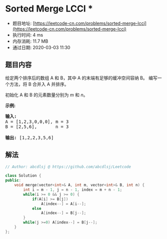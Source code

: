# Sorted Merge LCCI *
- 题目地址: [https://leetcode-cn.com/problems/sorted-merge-lcci](https://leetcode-cn.com/problems/sorted-merge-lcci)
- 执行时间: 4 ms
- 内存消耗: 11.7 MB
- 通过日期: 2020-03-03 11:30

## 题目内容
<p>给定两个排序后的数组 A 和 B，其中 A 的末端有足够的缓冲空间容纳 B。 编写一个方法，将 B 合并入 A 并排序。</p>

<p>初始化 A 和 B 的元素数量分别为 <em>m</em> 和 <em>n</em>。</p>

<p><strong>示例:</strong></p>

<pre><strong>输入:</strong>
A = [1,2,3,0,0,0], m = 3
B = [2,5,6],       n = 3

<strong>输出:</strong> [1,2,2,3,5,6]</pre>


## 解法
```cpp
// Author: abcdlsj @ https://github.com/abcdlsj/Leetcode

class Solution {
public:
    void merge(vector<int>& A, int m, vector<int>& B, int n) {
        int i = m - 1, j = n - 1, index = m + n - 1;
        while(i >= 0 && j >= 0) {
            if(A[i] >= B[j]) 
                A[index--] = A[i--];
            else 
                A[index--] = B[j--]; 
        }
        while(j >=0) A[index--] = B[j--];
    }
}; 

```